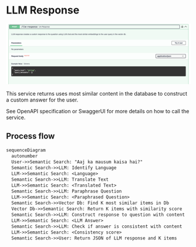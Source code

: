 
# LLM Response

![LLM Response](./llm-response-screenshot.png)

This service returns uses most similar content in the database to construct a
custom answer for the user.

See OpenAPI specification or SwaggerUI for more details on how to call the service.

## Process flow
``` mermaid
sequenceDiagram
  autonumber
  User->>Semantic Search: "Aaj ka mausum kaisa hai?"
  Semantic Search->>LLM: Identify Language
  LLM->>Semantic Search: <Language>
  Semantic Search->>LLM: Translate Text
  LLM->>Semantic Search: <Translated Text>
  Semantic Search->>LLM: Paraphrase Question
  LLM->>Semantic Search: <Paraphrased Question>
  Semantic Search->>Vector Db: Find K most similar items in Db
  Vector Db->>Semantic Search: Return K items with similarity score
  Semantic Search->>LLM: Construct response to question with content
  LLM->>Semantic Search: <LLM Answer>
  Semantic Search->>LLM: Check if answer is consistent with content
  LLM->>Semantic Search: <Consistency score>
  Semantic Search->>User: Return JSON of LLM response and K items

```
